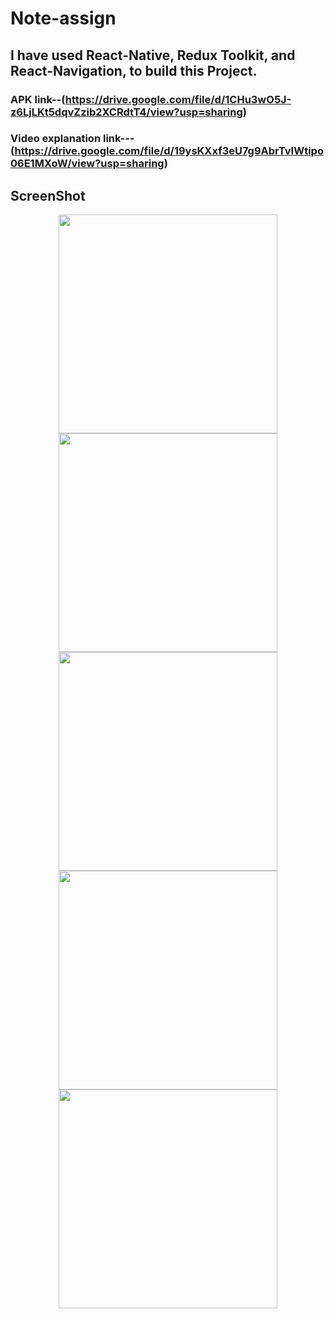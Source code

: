 # Note-assign
## I have used React-Native, Redux Toolkit, and React-Navigation, to build this Project.
### APK link--(https://drive.google.com/file/d/1CHu3wO5J-z6LjLKt5dqvZzib2XCRdtT4/view?usp=sharing)
### Video explanation link---(https://drive.google.com/file/d/19ysKXxf3eU7g9AbrTvIWtipo06E1MXoW/view?usp=sharing)
## ScreenShot
<p align="center" >
  <img src="https://github.com/Vikasyadav3935/Note-assign/assets/108892061/09cbb77a-7094-455d-a9f8-b8ccd146ad40" width="350" title="">
    <img src="https://github.com/Vikasyadav3935/Note-assign/assets/108892061/6133d813-8425-43cd-997f-574d320cbc2c" width="350" title="">
      <img src="https://github.com/Vikasyadav3935/Note-assign/assets/108892061/b74a3c54-afea-4a67-bb9e-8d89b1d46ce9.png" width="350" title="">
        <img src="https://github.com/Vikasyadav3935/Note-assign/assets/108892061/9bfd1868-b018-43aa-8c36-361ad3eb5367" width="350" title="">
          <img src="https://github.com/Vikasyadav3935/Note-assign/assets/108892061/9ef3755a-0c8b-46c6-b722-c48a0f7a0967" width="350" title="">
 
</p>
